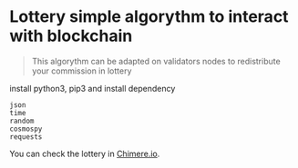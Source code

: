 # Lottery simple algorythm to interact with blockchain

> This algorythm can be adapted on validators nodes to redistribute your commission in lottery

install python3, pip3 and install dependency

```
json
time
random
cosmospy
requests

```

You can check the lottery in [Chimere.io](https://chimere.io/secret-network-node).
